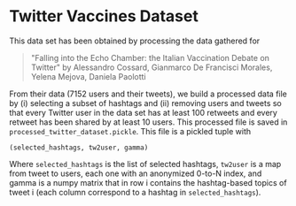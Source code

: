 # Twitter Vaccines Dataset

This data set has been obtained by processing the data gathered for

> "Falling into the Echo Chamber: the Italian Vaccination Debate on Twitter"
> by Alessandro Cossard, Gianmarco De Francisci Morales, Yelena Mejova, Daniela Paolotti

From their data (7152 users and their tweets), we build a processed data file by (i) selecting a subset of hashtags and (ii) removing users and tweets so that every Twitter user in the data set has at least 100 retweets and every retweet has been shared by at least 10 users. This processed file is saved in `processed_twitter_dataset.pickle`. This file is a pickled tuple with

```
(selected_hashtags, tw2user, gamma)
```

Where `selected_hashtags` is the list of selected hashtags, `tw2user` is a map from tweet to users, each one with an anonymized 0-to-N index, and gamma is a numpy matrix that in row i contains the hashtag-based topics of tweet i (each column correspond to a hashtag in `selected_hashtags`).
